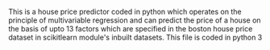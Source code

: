 This is a house price predictor coded in python which operates on the principle of multivariable regression and can predict the price of a house on the basis of upto 13 factors which are specified in the boston house price dataset in scikitlearn module's inbuilt datasets. This file is coded in python 3
